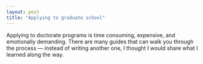 ```yaml
---
layout: post
title: "Applying to graduate school"
---
```


Applying to doctorate programs is time consuming, expensive, and emotionally demanding. There are many guides that can walk you through the process — instead of writing another one, I thought I would share what I learned along the way.
